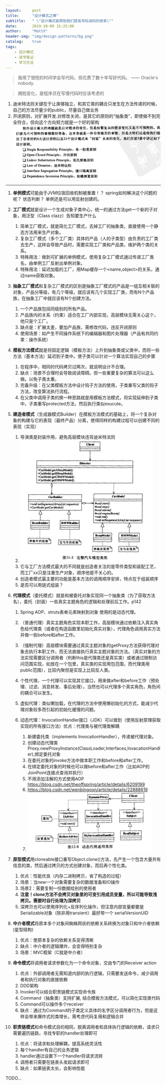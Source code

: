 ```yaml
---
layout:     post
title:      "设计模式之禅"
subtitle:   " \"设计模式能帮助我们提高写码读码的效率\""
date:       2019-10-09 15:25:00
author:     "MattX"
header-img: "img/design-patterns/bg.png"
catalog:    true
tags:
    - 设计模式
    - 读书笔记
    - 学习方法
---
```


> 我用了很短的时间学会写代码，但花费了数十年写好代码。 —— Oracle's nobody.

> 拥抱变化，是程序员在写慢代码时应该考虑的

1. 迪米特法则关键在于让类够独立，和其它类的耦合只发生在方法传递的时候，自己的方法尽量少的public，尽量自己做业务
2. 开闭原则，对扩展开发.对修改关闭，是其它的原则的“抽象类”，即使做不到完全符合，但向这个方向努力就是一个好的架构
![设计原则](/img/design-patterns/dp-principle.png)

---

1. **单例模式**可能由于JVM垃圾回收机制被重置！？  spring如何解决这个问题的呢？ 状态判断？ 单例还是可以用反射创建的。
2. **工厂模式**就是设计一个生成对象子类中心，统一的通过方法get一个新的子对象，用泛型（Class<T> clazz）告知要生产什么

    1. 简单工厂模式，就是简化工厂模式，去掉工厂的抽象类，直接使用一个静态方法用来生产对象。
    2. 复杂工厂模式（多个工厂类）具体的产品（人的子类型）由负责的工厂类去生产，这样会导致产品时，需要实现工厂类和产品类，维护两个类的关系。
    3. 特殊用法：做到可扩展的单例模式，使用复杂工厂模式通过传递工厂类名，由单例工厂反射出单例对象。
    4. 特殊用法：延迟加载的工厂，用Map缓存一个<name,object>的关系，通过name获取对象。
    
3. **抽象工厂模式**和复杂工厂模式的区别是抽象工厂模式的产品是一组互相关联的对象，产品分等级，有几个等级，就应该有几个实现工厂类，而有N个产品族，在抽象工厂中就应该有N个创建方法。

    1. 一个产品族包括同级别的所有产品。
    2. 产品族内的关系（约束）适合在工厂内部实现，高层模块无需关心这个，他只是个工厂。
    3. 缺点是：扩展太差，要加产品族，需修改代码，违反开闭原则
    4. 使用场景：如产生不同操作系统下的编辑器和图片处理器（产品有共同约束：操作系统）
    
4. **模板方法模式**就是将固定逻辑（模板方法）上升到抽象类或父类中，而将一些方法（基本方法）延迟到子类中。使子类可以针对一个算法实现自己的步骤

    1. 在程序中，相同的代码拷贝过两次，就说明设计不合理。
    2. 缺点：场景不合理时会导致阅读障碍。但一些重要复杂的算法可以这么做。以免子类太重。
    3. 完备升级：在父类模板方法中设计钩子方法的使用，子类重写父类的钩子方法，改变算法执行流程。
    4. 在父类中调用子类的换一种思路就是用模板方法模式，将实现延伸到子类中，子类重写protected方法，然后执行类似exucute。
    
5. **建造者模式**（生成器模式Builder）在模板方法模式的基础上，将一个复杂对象的构建与它的表现（最终产品）分离，使得同样的构建过程可以创建不同的表现（实现）

    1. 导演类是封装作用，避免高层模块违背迪米特法则
    2. ![汽车模型](/img/design-patterns/car-models.png)
    3. 它与工厂方法模式最大的不同就是创造者关注的是零件类型和装配工艺，而工厂xx只是注重生产对象，顺序他是不关心的。
    4. 创造者模式最主要的功能是基本方法的调用顺序安排，特点在于组装顺序
    5. 是否可以用链式组装？
    
6. **代理模式**（委托模式）就是和被委托对象实现同一个抽象类（为了获取方法名），委托（封装）一些真实主题角色的逻辑和处理前后工作。p142

    1. Spring AOP、struts表单元素映射到对象 使用的是动态代理。
    2. （普通代理）真实主题角色实现本职工作，高层模块通过依赖注入真实角色给代理类（或者在构造函数里初始化真实对象），代理角色调用真实方法并做一些before和after工作。
    3. （强制代理）高层模块需要通过真实主题对象的getProxy方法获得代理对象去执行本职工作，而无法直接执行真实主题对象的方法。（真实对象的方法实现需要区分调用者（判断this是代理类还是真实类）或者通过限制访问范围实现，如放在一个包里，真实类的实现用包范围，而代理类用public范围），比较内聚但是实现上比较反人类。
    4. 个性代理，一个代理可以实现其它接口，用来做after和before工作（预处理、过滤、消息转发、事后处理），当然也可以代理多个真实角色，角色间的耦合可以发生。
    5. 虚拟代理：类似懒加载，在代理的方法中使用懒初始化的方式，能减少代理对象较多而引起的初始化缓慢的问题。
    6. 动态代理：InvocationHandler接口（JDK）可以做到（使用反射原理获取实现的所有接口方法）优点：代理类与被代理类解耦

        1. 新建委托类（implements InvocationHandler），传递被代理对象。
        2. 创建动态代理类Proxy.newProxyInstance(ClassLoader,Interfaces,InvacationHandler),绑定委托对象
        3. 在委托对象的invoke方法中做本职工作和before和after工作。
        4. 在绑定委托对象的时候也可以做before和after工作（比如AOP的JoinPoint连接点查询并执行）
        5. 不用添加注解的方式使用AOP https://blog.csdn.net/theoffspring/article/details/6209199
        6. https://blog.csdn.net/wenbingoon/article/details/22888619
        7. ![动态代理通用类图](/img/design-patterns/dynamic-proxy-UML.png)
        
7. **原型模式**用cloneable接口重写Object.clone()方法，先产生一个包含大量共有信息的类，然后通过拷贝的方式创建对象，而后再个性化类。

    1. 优点：性能优良（内存二进制拷贝，省了构造的过程）
    2. 场景：当new一个对象需要复杂的数据准备和IO操作
    3. 场景2：需要复制一份数据给别的使用者
    4. **注意！clone方法不会拷贝对象里的可变引用成员变量，所以可能导致浅拷贝。需要时自行处理为深拷贝**
    5. 深拷贝也可以使用序列化+反序列化操作，但注意内部变量都要是Serializable对象（除非用transient）最好带一个 serialVersionUID
    
8. **中介者模式**将原本多个对象间蜘蛛网状的依赖关系转换为对象只和中介者依赖(星型结构)

    1. 优点：使原本复杂的依赖关系变得清晰
    2. 缺点：中介者的逻辑爆炸，会变得特别复杂
    3. 场景：MVC框架（C就是中介者）
    
9. **命令模式**将调用者请求参数化为一个命令对象，交由专门的Receiver action

    1. 优点：外部调用者无需知道内部的执行逻辑，只需要发送命令，减少调用者和执行对象的直接依赖
    2. DDD架构
    3. Invoker可以结合职责链模式实现命令族
    4. Command（抽象类）支持扩展, 结合模板方法模式，可以简化实现类代码
    5. Command可以操作多个receiver
    6. 缺点：通过为Command的子类定义具体的名字区分调用者行为，但是这样会带来爆炸式的类增长，需考虑代码复用和逻辑合并
    
10. **职责链模式**和命令模式目的相同，脱离调用者和具体执行逻辑的依赖，请求只需要遍历链路，寻找专职的handler处理即可

    1. 优点：将请求和处理解耦，提高系统灵活性
    2. 每个handler有自己的业务逻辑
    3. handler通过设置下一个handler将请求流转
    4. 调用者只需要在链表头发起请求即可
    5. 缺点：如果链表太长，会影响性能

TODO... 


